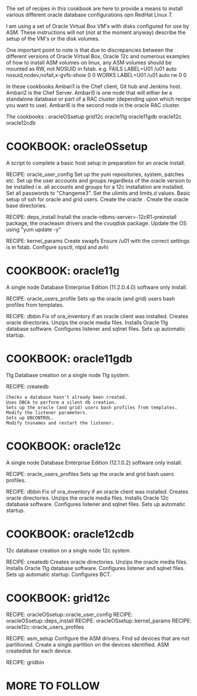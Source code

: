 The set of recipes in this cookbook are here to provide a means to install various different oracle database configurations opn RedHat Linux 7.

I am using a set of Oracle Virtual Box VM's with disks configured for use by ASM.
These instructions will not (not at the moment anyway) describe the setup of the VM's or the disk volumes.

One important point to note is that due to discrepancies between the different versions of Oracle Virtual Box, Oracle 12c and numerous examples of how to install ASM volumes on linux, any ASM volumes should be mounted as RW, not NOSUID in fstab.
e.g. 
  FAILS LABEL=U01 /u01 auto nosuid,nodev,nofail,x-gvfs-show 0 0
  WORKS LABEL=U01 /u01 auto rw                              0 0

In these cookbooks
Ambari1 is the Chef client, Git hub and Jenkins host.
Ambari2 is the Chef Server.
Ambari5 is one node that will either be a standalone database or part of a RAC cluster (depending upon which recipe you want to use).
Ambari6 is the second node in the oracle RAC cluster.

The cookbooks :
oracleOSsetup
grid12c
oracle11g
oracle11gdb
oracle12c
oracle12cdb

COOKBOOK: oracleOSsetup
=======================
A script to complete a basic host setup in preparation for an oracle install. 

RECIPE: oracle_user_config
	Set up the yum repositories, system, patches etc.
	Set up the user accounts and groups regardless of the oracle version to be installed i.e. all accounts and groups for a 12c installation are installed. 
	Set all passwords to "Changeme3".
	Set the ulimits and limits.d values.
	Basic setup of ssh for oracle and grid users.
	Create the oracle .
	Create the oracle base directories.

RECIPE: deps_install
	Install the oracle-rdbms-server=-12cR1-preinstall package, the oracleasm drivers and the cvuqdisk package.
	Update the OS using "yum update -y"

RECIPE: kernel_params
	Create swapfs
	Ensure /u01 with the correct settings is in fstab.
	Configure sysctl, ntpd and avhi

COOKBOOK: oracle11g
===================
A single node Database Enterprise Edition (11.2.0.4.0) software only install.

RECIPE: oracle_users_profile
	Sets up the oracle (and grid) users bash profiles from templates.

RECIPE: dbbin
	Fix of ora_inventory if an oracle client was installed.
	Creates oracle directories.
	Unzips the oracle media files.
	Installs Oracle 11g database software.
	Configures listener and sqlnet files.
	Sets up automatic startup.
	
COOKBOOK: oracle11gdb
=====================
11g Database creation on a single node 11g system.

RECIPE: createdb

	Checks a database hasn't already been created.
	Uses DBCA to perform a silent db creation.
	Sets up the oracle (and grid) users bash profiles from templates.
	Modify the listener parameters.
	Sets up DBCONTROL.
	Modify tnsnames and restart the listener.
	
COOKBOOK: oracle12c
===================
A single node Database Enterprise Edition (12.1.0.2) software only install.

RECIPE: oracle_users_profiles
	Sets up the oracle and grid bash users profiles.

RECIPE: dbbin
	Fix of ora_inventory if an oracle client was installed.
	Creates oracle directories.
	Unzips the oracle media files.
	Installs Oracle 12c database software. 
	Configures listener and sqlnet files.
	Sets up automatic startup.
	
COOKBOOK: oracle12cdb
=====================
12c database creation on a single node 12c system.

RECIPE: createdb
	Creates oracle directories.
	Unzips the oracle media files.
	Installs Oracle 11g database software.
	Configures listener and sqlnet files.
	Sets up automatic startup.
	Configures BCT.
	
COOKBOOK: grid12c
=================
RECIPE: oracleOSsetup::oracle_user_config
RECIPE: oracleOSsetup::deps_install
RECIPE: oracleOSsetup::kernel_params
RECIPE: oracle12c::oracle_users_profiles

RECIPE: asm_setup
	Configure the ASM drivers.
	Find sd devices that are not partitioned.
	Create a single partition on the devices identified.
	ASM createdisk for each device.
	


RECIPE: gridbin



MORE TO FOLLOW
===============

